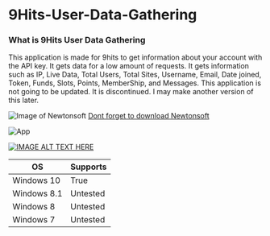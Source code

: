 # 9Hits-User-Data-Gathering

### What is 9Hits User Data Gathering
This application is made for 9hits to get information about your account with the API key. It gets data for a low amount of requests. It gets information such as IP, Live Data, Total Users, Total Sites, Username, Email, Date joined, Token, Funds, Slots, Points, MemberShip, and Messages. This application is not going to be updated. It is discontinued. I may make another version of this later.


![Image of Newtonsoft](https://www.newtonsoft.com/content/images/twitterlogo.png)
[Dont forget to download Newtonsoft](https://www.newtonsoft.com)

![App](https://cdn.discordapp.com/attachments/627627866754121741/754121698239840336/bYPFhp6KHf.png)

[![IMAGE ALT TEXT HERE](http://img.youtube.com/vi/nL4mkjMvLkU/0.jpg)](http://www.youtube.com/watch?v=nL4mkjMvLkU)

OS | Supports
------------ | -------------
Windows 10 | True
Windows 8.1 | Untested
Windows 8 | Untested
Windows 7 | Untested
